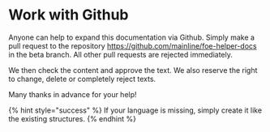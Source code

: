 # Work with Github

Anyone can help to expand this documentation via Github. Simply make a pull request to the repository https://github.com/mainIine/foe-helper-docs in the beta branch. All other pull requests are rejected immediately.

We then check the content and approve the text. We also reserve the right to change, delete or completely reject texts.

Many thanks in advance for your help!

{% hint style="success" %}
If your language is missing, simply create it like the existing structures.
{% endhint %}
